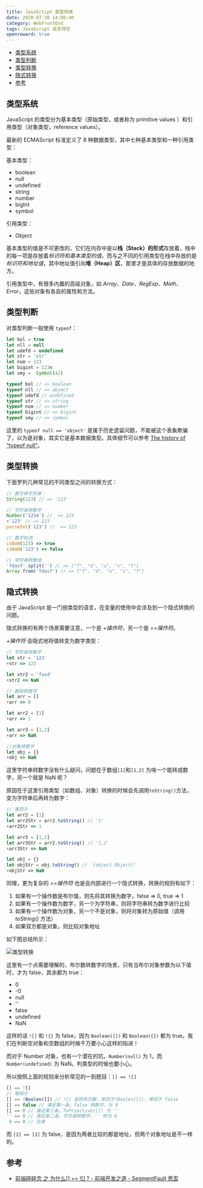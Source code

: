 ```yaml
---
title: JavaSctipt 类型转换
date: 2020-07-30 14:08:40
category: WebFrontEnd
tags: JavaScript 语言特性
openreward: true
---
```


<!-- toc -->

- [类型系统](#类型系统)
- [类型判断](#类型判断)
- [类型转换](#类型转换)
- [隐式转换](#隐式转换)
- [参考](#参考)

<!-- tocstop -->

## 类型系统

JavaScript 的类型分为基本类型（原始类型，或者称为 primitive values ）和引用类型（对象类型，reference values）。

最新的 ECMAScript 标准定义了 8 种数据类型，其中七种基本类型和一种引用类型：

基本类型：
  + boolean
  + null
  + undefined
  + string
  + number
  + bigInt
  + symbol

引用类型：
  + Object

基本类型的值是不可更改的，它们在内存中是以**栈（Stack）的形式**存放着，栈中的每一项是存放着*标识符和基本类型的值*，而与之不同的引用类型在栈中存放的是*标识符和地址值*，其中地址值引向**堆（Heap）区**，那里才是具体的存放数据的地方。

引用类型中，有很多内置的高级对象，如 *Array*、*Date*、*RegExp*、*Math*、*Error*，这些对象有各自的属性和方法。

## 类型判断

对类型判断一般使用 `typeof`：

```js
let bol = true
let nll = null
let udefd = undefined
let str = 'str'
let num = 123
let bigint = 123n
let smy =  Symbol(42)

typeof bol // => boolean
typeof nll // => object
typeof udefd // undefined
typeof str // => string
typeof num // => number
typeof bigint // => bigint
typeof smy // => symbol
```

这里的 `typeof null == 'object'` 是属于历史遗留问题，不能被这个表象欺骗了，以为是对象，其实它是基本数据类型。具体细节可以参考 [The history of “typeof null”](https://2ality.com/2013/10/typeof-null.html)。

## 类型转换

下面罗列几种常见的不同类型之间的转换方式：

```js
// 数字转字符串：
String(123) // => '123'

// 字符串转数字
Number('1234') //  => 123
+'123' // => 123
parseInt('123') //  => 123

// 数字检测
isNaN(123) => true
isNaN('123') => false

// 字符串转数组
'fdasf'.split('') // => ["f", "d", "a", "s", "f"]
Array.from('fdasf') // => ["f", "d", "a", "s", "f"]
```

## 隐式转换

由于 JavaScript 是一门弱类型的语言，在变量的使用中会涉及到一个隐式转换的问题。

隐式转换的有两个场景需要注意，一个是 *+操作符*，另一个是 *==操作符*。

*+操作符* 会隐式地将值转变为数字类型：

```js
// 字符串转数字
let str = '123'
+str => 123

let str2 = 'fasd'
+str2 => NaN

// 数组转数字
let arr = []
+arr => 0

let arr2 = [1]
+arr => 1

let arr3 = [1,2]
+arr => NaN

//对象转数字
let obj = {}
+obj => NaN
```

这里字符串转数字没有什么疑问，问题在于数组`[1]`和`[1,2]` 为啥一个能转成数字，另一个就是 NaN 呢？

原因在于这里引用类型（如数组、对象）转换的时候会先调用`toString()`方法，变为字符串后再转为数字：

```js
// 等同于
let arr2 = [1]
let arr2Str = arr2.toString() // '1'
+arr2Str => 1

let arr3 = [1,2]
let arr3Str = arr2.toString() // '1,2'
+arr3Str => NaN

let obj = {}
let objStr = obj.toString() // '[object Object]'
+objStr => NaN
```

同理，更为复杂的 *==操作符* 也是会内部进行一个隐式转换，转换的规则有如下：

1. 如果有一个操作数是布尔值，则先将其转换为数字，false => 0, true => 1
2. 如果有一个操作数为数字，另一个为字符串，则将字符串转为数字进行比较
3. 如果有一个操作数为对象，另一个不是对象，则将对象转为原始值（调用 *toString()* 方法）
4. 如果双方都是对象，则比较对象地址

如下图总结所示：

![类型转换](type.png)

这里有一个点需要理解的，布尔数转数字的场景，只有当布尔对象参数为以下值时，才为 false，其余都为 true：

+ 0
+ -0
+ null
+ ''
+ false
+ undefined
+ NaN

这样的话 `![]` 和 `!{}` 为 false，因为 `Boolean([])` 和 `Boolean({})` 都为 true。我们在判断空对象和空数组的时候千万要小心这样的陷进！

而对于 Number 对象，也有一个潜在的坑，`Number(null)` 为 1，而 `Number(undefined)` 为 NaN。判类型的时候也要小心。

所以按照上面的规则来分析常见的一到题目：`[] == ![]`

```js
[] == ![]
// 等同于
[] == !Boolen([]) // ![] 是转布尔数，等同于!Boolen([])，等同于 false
[] == false // 满足第一条，false 转数字，为 0
[] == 0 // 满足第三条，ToPrimitive([]) 为 ''
'' == 0 // 满足第二条，字符串转数字，'' 转为 0
 0 == 0 // 完美
```

而 `[1] == [1]` 为 false，是因为两者比较的都是地址，但两个对象地址是不一样的。

## 参考

+ [前端碎碎念 之 为什么[] == ![] ? - 前端开发之道 - SegmentFault 思否](https://segmentfault.com/a/1190000008594792)

